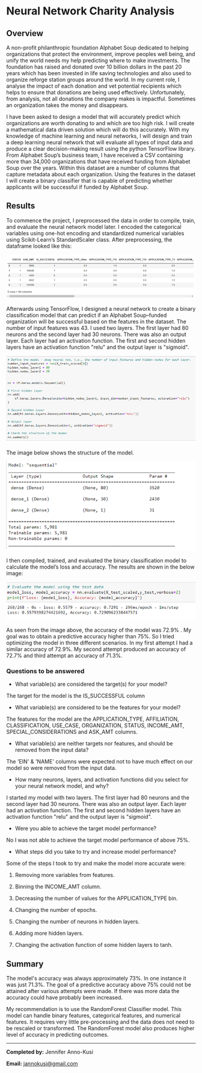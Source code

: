 # Neural Network Charity Analysis

## Overview


A non-profit philanthropic foundation Alphabet Soup dedicated to helping organizations that protect the environment, improve peoples well being, and unify the world  needs my help predicting where to make investments. The foundation has raised and donated over 10 billion dollars in the past 20 years which has been invested in life saving technologies and also used to organize reforge station groups around the world. In my current role, I analyse the impact of each donation and vet potential recipients which helps to ensure that donations are being used effectively. Unfortunately, from analysis, not all donations the company makes is impactful. Sometimes an organization takes the money and disappears.

I have been asked to design a model that will accurately predict which organizations are worth donating to and which are too high risk. I will create a mathematical data driven solution which will do this accurately. With my knowledge of machine learning and neural networks, I will design and train a deep learning neural network that will evaluate all types of input data and produce a clear decision-making result using the python TensorFlow library. From Alphabet Soup’s business team, I have received a CSV containing more than 34,000 organizations that have received funding from Alphabet Soup over the years. Within this dataset are a number of columns that capture metadata about each organization. Using the features in the dataset I will create a binary classifier that is capable of predicting whether applicants will be successful if funded by Alphabet Soup.

## Results
To commence the project, I preprocessed the data in order to compile, train, and evaluate the neural network model later. I encoded the categorical variables using one-hot encoding and standardized numerical variables using Scikit-Learn’s StandardScaler class. After preprocessing, the dataframe looked like this:

![image1](https://github.com/GerlechJen/Neural_Network_Charity_Analysis/blob/main/IMAGES/image2.png)

Afterwards using TensorFlow, I designed a neural network to create a binary classification model that can predict if an Alphabet Soup–funded organization will be successful based on the features in the dataset. The number of input features was 43. I used two layers. The first layer had 80 neurons and the second layer had 30 neurons. There was also an output layer. Each layer had an activation function. The first and second hidden layers have an activation function "relu" and the output layer is "sigmoid". 

![image0](https://github.com/GerlechJen/Neural_Network_Charity_Analysis/blob/main/IMAGES/image1.png)

The image below shows the structure of the model. 

![image](https://github.com/GerlechJen/Neural_Network_Charity_Analysis/blob/main/IMAGES/model_structure.png)

I then compiled, trained, and evaluated the binary classification model to calculate the model’s loss and accuracy. The results are shown in the below image:

![image4](https://github.com/GerlechJen/Neural_Network_Charity_Analysis/blob/main/IMAGES/model_performance.png)

As seen from the image above, the accuracy of the model was 72.9% . My goal was to obtain a predictive accuracy higher than 75%. So I tried optimizing the model in three different scenarios. In my first attempt I had a similar accuracy of 72.9%. My second attempt produced an accuracy of 72.7% and third attempt an accuracy of 71.3%.

### Questions to be answered 

- What variable(s) are considered the target(s) for your model?

The target for the model is the IS_SUCCESSFUL column

- What variable(s) are considered to be the features for your model?

The features for the model are the APPLICATION_TYPE, AFFILIATION, CLASSIFICATION, USE_CASE, ORGANIZATION, STATUS, INCOME_AMT, SPECIAL_CONSIDERATIONS and ASK_AMT        columns.

- What variable(s) are neither targets nor features, and should be removed from the input data?

The 'EIN' & 'NAME' columns were expected not to have much effect on our model so were removed from the input data. 

- How many neurons, layers, and activation functions did you select for your neural network model, and why?

I started my model with two layers. The first layer had 80 neurons and the second layer had 30 neurons. There was also an output layer. Each layer had an activation function. The first and second hidden layers have an activation function "relu" and the output layer is "sigmoid". 

- Were you able to achieve the target model performance?

No I was not able to achieve the target model performance of above 75%.

- What steps did you take to try and increase model performance?

Some of the steps I took to try and make the model more accurate were:

1. Removing more variables from features.

2. Binning the INCOME_AMT column.

3. Decreasing the number of values for the APPLICATION_TYPE bin.

4. Changing the number of epochs.

5. Changing the number of neurons in hidden layers.

6. Adding more hidden layers.

7. Changing the activation function of some hidden layers to tanh.


## Summary
The model's accuracy was always approximately 73%. In one instance it was just 71.3%. The goal of a predictive accuracy above 75% could not be attained after various attempts were made. If there was more data the accuracy could have probably been increased. 

My recommendation is to use the RandomForest Classifier model. This model can handle binary features, categorical features, and numerical features. It requires very little pre-processing and the data does not need to be rescaled or transformed. The RandomForest model also produces higher level of accuracy in predicting outcomes. 

----

**Completed by:** Jennifer Anno-Kusi

**Email:** jannokusi@gmail.com 
